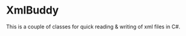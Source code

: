 XmlBuddy
=================

This is a couple of classes for quick reading & writing of xml files in C#.
